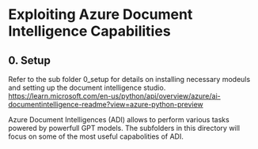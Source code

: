 # Exploiting Azure Document Intelligence Capabilities

## 0. Setup
Refer to the sub folder 0_setup for details on installing necessary modeuls and setting up the document intelligence studio.
https://learn.microsoft.com/en-us/python/api/overview/azure/ai-documentintelligence-readme?view=azure-python-preview

Azure Document Intelligences (ADI) allows to perform various tasks powered by powerfull GPT models. The subfolders in this directory will focus on some of the most useful capabolities of ADI.

